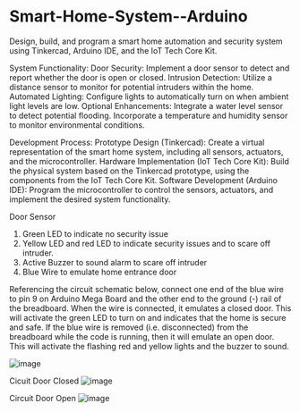 # Smart-Home-System--Arduino
Design, build, and program a smart home automation and security system using Tinkercad, Arduino IDE, and the IoT Tech Core Kit.

System Functionality:
Door Security: Implement a door sensor to detect and report whether the door is open or closed.
Intrusion Detection: Utilize a distance sensor to monitor for potential intruders within the home.
Automated Lighting: Configure lights to automatically turn on when ambient light levels are low.
Optional Enhancements:
Integrate a water level sensor to detect potential flooding.
Incorporate a temperature and humidity sensor to monitor environmental conditions.

Development Process:
Prototype Design (Tinkercad): Create a virtual representation of the smart home system, including all sensors, actuators, and the microcontroller.
Hardware Implementation (IoT Tech Core Kit): Build the physical system based on the Tinkercad prototype, using the components from the IoT Tech Core Kit.
Software Development (Arduino IDE): Program the microcontroller to control the sensors, actuators, and implement the desired system functionality.

Door Sensor
1)	Green LED to indicate no security issue
2)	Yellow LED and red LED to indicate security issues and to scare off intruder. 
3)	Active Buzzer to sound alarm to scare off intruder
4)	Blue Wire to emulate home entrance door

Referencing the circuit schematic below, connect one end of the blue wire to pin 9 on Arduino Mega Board and the other end to the ground (-) rail of the breadboard. When the wire is connected, it emulates a closed door. This will activate the green LED to turn on and indicates that the home is secure and safe. If the blue wire is removed (i.e. disconnected) from the breadboard while the code is running, then it will emulate an open door. This will activate the flashing red and yellow lights and the buzzer to sound. 

![image](https://github.com/user-attachments/assets/98457e3e-17dc-4b1b-a55b-33342a377289)

Cicuit Door Closed
![image](https://github.com/user-attachments/assets/b6add500-967f-46c0-aed4-dc01a0e447e8)

Circuit Door Open
![image](https://github.com/user-attachments/assets/c6d7d386-7c26-46df-aaa4-3e7ad33f3ea1)
